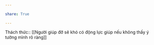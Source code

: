 ---  
share: True  
---  
Thách thức:: [[Người giúp đỡ sẽ khó có động lực giúp nếu không thấy ý tưởng mình rõ ràng]]  
